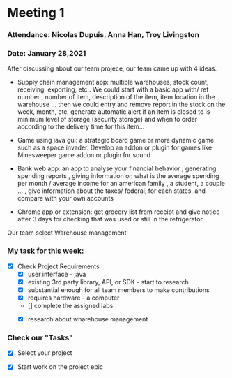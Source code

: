# Meeting 1

### Attendance: Nicolas Dupuis, Anna Han, Troy Livingston
### Date: January 28,2021

After discussing about our team projece, our team came up with 4 ideas.

- Supply chain management app: multiple warehouses, stock count, receiving, exporting, etc.. We could start with a basic app with/ ref number , number of item, description of the item, item location in the warehouse … then we could entry and remove report in the stock on the week, month, etc, generate automatic alert if an item is closed to is minimum level of storage (security storage) and when to order according to the delivery time for this item...

- Game using java gui: a strategic board game or more dynamic game such as a space invader.
Develop an addon or plugin for games like Minesweeper game addon or plugin for sound

- Bank web app: an app to analyse your financial behavior , generating spending reports , giving information on what is the average spending per month / average income for an american family , a student, a couple … , give information about the taxes/ federal, for each states, and compare with your own accounts 

- Chrome app or extension: get grocery list from receipt and give notice after 3 days for checking that was used or still in the refrigerator.

Our team select Warehouse management







### **My task for this week:**
- [x] Check Project Requirements
    - [x] user interface - java
    - [x] existing 3rd party library, API, or SDK - start to research
    - [x] substantial enough for all team members to make contributions
    - [x] requires hardware - a computer
    - [] complete the assigned labs
    - [x] research about wharehouse management


### **Check our "Tasks"**
- [x] Select your project
- [x] Start work on the project epic

